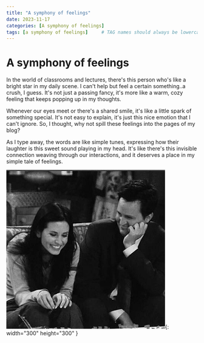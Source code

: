 ```yaml
---
title: "A symphony of feelings"
date: 2023-11-17
categories: [A symphony of feelings]
tags: [a symphony of feelings]     # TAG names should always be lowercase
---
```


# A symphony of feelings

In the world of classrooms and lectures, there's this person who's like a bright star in my daily scene. I can't help but feel a certain something..a crush, I guess. It's not just a passing fancy, it's more like a warm, cozy feeling that keeps popping up in my thoughts.

Whenever our eyes meet or there's a shared smile, it's like a little spark of something special. It's not easy to explain, it's just this nice emotion that I can't ignore. So, I thought, why not spill these feelings into the pages of my blog?

As I type away, the words are like simple tunes, expressing how their laughter is this sweet sound playing in my head. It's like there's this invisible connection weaving through our interactions, and it deserves a place in my simple tale of feelings.


![Desktop View](/assets/img/cc.jpg){: width="300" height="300" }